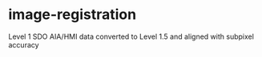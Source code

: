 # image-registration
Level 1 SDO AIA/HMI data converted to Level 1.5 and aligned with subpixel accuracy
